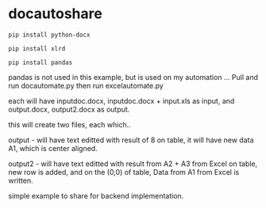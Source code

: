 ﻿# docautoshare

```
pip install python-docx
```
```
pip install xlrd
```
```
pip install pandas
```

pandas is not used in this example, but is used on my automation
...
Pull and run docautomate.py
then run excelautomate.py

each will have inputdoc.docx, inputdoc.docx + input.xls as input, and output.docx, output2.docx as output.

this will create two files, each which..

output - will have text editted with result of 8
on table, it will have new data A1, which is center aligned.

output2 - will have text editted with result from A2 + A3 from Excel
on table, new row is added, and on the (0,0) of table, Data from A1 from Excel is written.

simple example to share for backend implementation.
